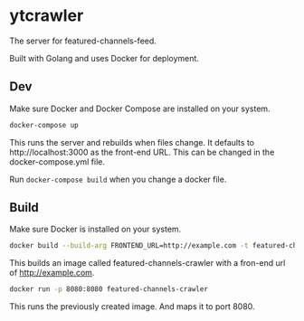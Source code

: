 # ytcrawler

The server for featured-channels-feed.

Built with Golang and uses Docker for deployment.

## Dev

Make sure Docker and Docker Compose are installed on your system.

```bash
docker-compose up
```

This runs the server and rebuilds when files change.
It defaults to http://localhost:3000 as the front-end URL.
This can be changed in the docker-compose.yml file.

Run ```docker-compose build``` when you change a docker file.

## Build

Make sure Docker is installed on your system.

```bash
docker build --build-arg FRONTEND_URL=http://example.com -t featured-channels-crawler .
```

This builds an image called featured-channels-crawler with a fron-end url of http://example.com.

```bash
docker run -p 8080:8080 featured-channels-crawler
```

This runs the previously created image. And maps it to port 8080.